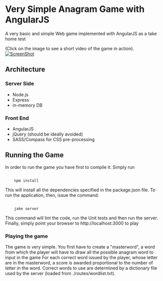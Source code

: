 # Very Simple Anagram Game with AngularJS #

A very basic and simple Web game implemented with AngularJS as a take home test

(Click on the image to see a short video of the game in action).
[![ScreenShot](https://raw.github.com/dmolin/AngularAnagramGame/master/assets/anagram-game.png)](https://vimeo.com/60903466)

## Architecture ##

### Server Side ###

* Node.js
* Express
* in-memory DB

### Front End ###

* AngularJS
* jQuery (should be ideally avoided)
* SASS/Compass for CSS pre-processing


## Running the Game ##

In order to run the game you have first to compile it.
Simply run

<code>
    npm install
</code>

This will install all the dependencies specified in the package.json file.
To run the application, then, issue the command:

<code>
    jake server
</code>

This command will lint the code, run the Unit tests and then run the server.
Finally, simply point your browser to http://localhost:3000 to play

### Playing the game ###

The game is very simple.
You first have to create a "masterword", a word from which the player will have to draw all the possible anagram word to input in the game
For each correct word issued by the player, whose letter are in the masterword, a score is awarded proportional to the number of letter in the word.
Correct words to use are determined by a dictionary file used by the server (loaded from ./routes/wordlist.txt).
